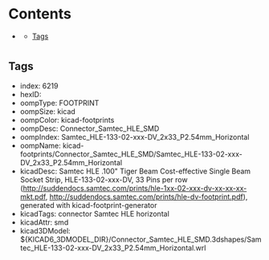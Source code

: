 



Contents
========

* [](#)
	* [Tags](#tags)

# 

## Tags

- index: 6219
- hexID: 
- oompType: FOOTPRINT
- oompSize: kicad
- oompColor: kicad-footprints
- oompDesc: Connector_Samtec_HLE_SMD
- oompIndex: Samtec_HLE-133-02-xxx-DV_2x33_P2.54mm_Horizontal
- oompName: kicad-footprints/Connector_Samtec_HLE_SMD/Samtec_HLE-133-02-xxx-DV_2x33_P2.54mm_Horizontal
- kicadDesc: Samtec HLE .100" Tiger Beam Cost-effective Single Beam Socket Strip, HLE-133-02-xxx-DV, 33 Pins per row (http://suddendocs.samtec.com/prints/hle-1xx-02-xxx-dv-xx-xx-xx-mkt.pdf, http://suddendocs.samtec.com/prints/hle-dv-footprint.pdf), generated with kicad-footprint-generator
- kicadTags: connector Samtec HLE horizontal
- kicadAttr: smd
- kicad3DModel: ${KICAD6_3DMODEL_DIR}/Connector_Samtec_HLE_SMD.3dshapes/Samtec_HLE-133-02-xxx-DV_2x33_P2.54mm_Horizontal.wrl
